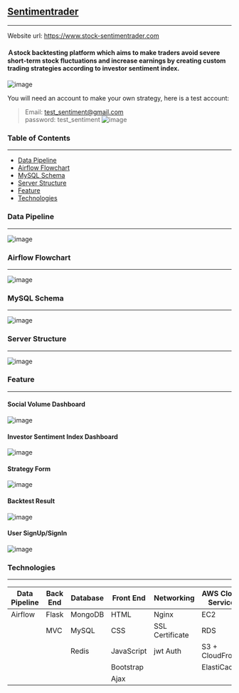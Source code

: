 ## [Sentimentrader](https://www.stock-sentimentrader.com)
***
Website url: https://www.stock-sentimentrader.com  

#### Ａstock backtesting platform which aims to make traders avoid severe short-term stock fluctuations and increase earnings by creating custom trading strategies according to investor sentiment index.
![image](https://github.com/menghsin-2021/images-in-readme/blob/main/sentimentrader/features/abstract.jpg)
  
  
You will need an account to make your own strategy, here is a test account:  
>Email: test_sentiment@gmail.com  
password: test_sentiment
![image](https://github.com/menghsin-2021/images-in-readme/blob/main/sentimentrader/features/login_figure.jpg)

### Table of Contents
***
- [Data Pipeline](#Data-Pipeline)
- [Airflow Flowchart](#Airflow-Flowchart)
- [MySQL Schema](#MySQL-Schema)
- [Server Structure](#Server-Structure)
- [Feature](#Feature)
- [Technologies](#Technologies)

### Data Pipeline
***
![image](https://github.com/menghsin-2021/images-in-readme/blob/main/sentimentrader/features/data_pipeline_sentimentrader.jpg)
### Airflow Flowchart
***
![image](https://github.com/menghsin-2021/images-in-readme/blob/main/sentimentrader/features/airflow_flowchart.png)
### MySQL Schema
***
![image](https://github.com/menghsin-2021/images-in-readme/blob/main/sentimentrader/features/mysql_schema.png)
### Server Structure
***
![image](https://github.com/menghsin-2021/images-in-readme/blob/main/sentimentrader/features/web_development.jpg)
### Feature
***

#### Social Volume Dashboard 
![image](https://github.com/menghsin-2021/images-in-readme/blob/main/sentimentrader/features/social_volume.gif)
#### Investor Sentiment Index Dashboard  
![image](https://github.com/menghsin-2021/images-in-readme/blob/main/sentimentrader/features/sentiment.gif)
#### Strategy Form  
![image](https://github.com/menghsin-2021/images-in-readme/blob/main/sentimentrader/features/strategy.gif)
#### Backtest Result  
![image](https://github.com/menghsin-2021/images-in-readme/blob/main/sentimentrader/features/result.gif)
#### User SignUp/SignIn  
![image](https://github.com/menghsin-2021/images-in-readme/blob/main/sentimentrader/features/login.gif)
  
### Technologies
***
|Data Pipeline|Back End |Database|Front End |Networking     |AWS Cloud Service  |Modules  |
|---	      |---	    |---	 |---	    |---	        |---	            |---	  |
|Airflow      |Flask    |MongoDB |HTML      |Nginx          |EC2                |Jieba    |
|   	      |MVC      |MySQL   |CSS       |SSL Certificate|RDS                |Plotly   |
|   	      |   	    |Redis   |JavaScript|jwt Auth       |S3 + CloudFront    |pandas   |
|   	      |   	    |        |Bootstrap |   	        |ElastiCache        |Ta-lib   |
|   	      |   	    |        |Ajax      |   	        |   	            |         |

